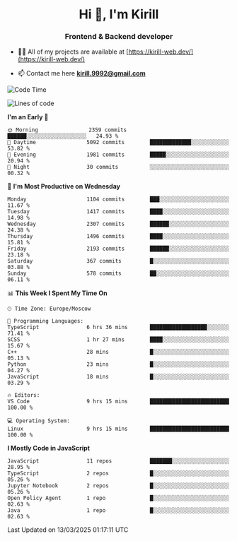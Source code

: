 <h1 align="center">Hi 👋, I'm Kirill</h1>
<h3 align="center">Frontend & Backend developer</h3>

- 👨‍💻 All of my projects are available at [https://kirill-web.dev/](https://kirill-web.dev/)

- 📫 Contact me here **kirill.9992@gmail.com**











<!--START_SECTION:waka-->
![Code Time](http://img.shields.io/badge/Code%20Time-2%2C161%20hrs%2052%20mins-blue)

![Lines of code](https://img.shields.io/badge/From%20Hello%20World%20I%27ve%20Written-5.5%20million%20lines%20of%20code-blue)

**I'm an Early 🐤** 

```text
🌞 Morning                2359 commits        ██████░░░░░░░░░░░░░░░░░░░   24.93 % 
🌆 Daytime                5092 commits        █████████████░░░░░░░░░░░░   53.82 % 
🌃 Evening                1981 commits        █████░░░░░░░░░░░░░░░░░░░░   20.94 % 
🌙 Night                  30 commits          ░░░░░░░░░░░░░░░░░░░░░░░░░   00.32 % 
```
📅 **I'm Most Productive on Wednesday** 

```text
Monday                   1104 commits        ███░░░░░░░░░░░░░░░░░░░░░░   11.67 % 
Tuesday                  1417 commits        ████░░░░░░░░░░░░░░░░░░░░░   14.98 % 
Wednesday                2307 commits        ██████░░░░░░░░░░░░░░░░░░░   24.38 % 
Thursday                 1496 commits        ████░░░░░░░░░░░░░░░░░░░░░   15.81 % 
Friday                   2193 commits        ██████░░░░░░░░░░░░░░░░░░░   23.18 % 
Saturday                 367 commits         █░░░░░░░░░░░░░░░░░░░░░░░░   03.88 % 
Sunday                   578 commits         ██░░░░░░░░░░░░░░░░░░░░░░░   06.11 % 
```


📊 **This Week I Spent My Time On** 

```text
🕑︎ Time Zone: Europe/Moscow

💬 Programming Languages: 
TypeScript               6 hrs 36 mins       ██████████████████░░░░░░░   71.41 % 
SCSS                     1 hr 27 mins        ████░░░░░░░░░░░░░░░░░░░░░   15.67 % 
C++                      28 mins             █░░░░░░░░░░░░░░░░░░░░░░░░   05.13 % 
Python                   23 mins             █░░░░░░░░░░░░░░░░░░░░░░░░   04.27 % 
JavaScript               18 mins             █░░░░░░░░░░░░░░░░░░░░░░░░   03.29 % 

🔥 Editors: 
VS Code                  9 hrs 15 mins       █████████████████████████   100.00 % 

💻 Operating System: 
Linux                    9 hrs 15 mins       █████████████████████████   100.00 % 
```

**I Mostly Code in JavaScript** 

```text
JavaScript               11 repos            ███████░░░░░░░░░░░░░░░░░░   28.95 % 
TypeScript               2 repos             █░░░░░░░░░░░░░░░░░░░░░░░░   05.26 % 
Jupyter Notebook         2 repos             █░░░░░░░░░░░░░░░░░░░░░░░░   05.26 % 
Open Policy Agent        1 repo              █░░░░░░░░░░░░░░░░░░░░░░░░   02.63 % 
Java                     1 repo              █░░░░░░░░░░░░░░░░░░░░░░░░   02.63 % 
```




 Last Updated on 13/03/2025 01:17:11 UTC
<!--END_SECTION:waka-->
